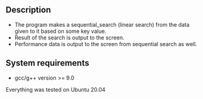## Description

* The program makes a sequential_search (linear search) from the data given to it based on some key value.
* Result of the search is output to the screen.
* Performance data is output to the screen from sequential search as well.

## System requirements

* gcc/g++ version >= 9.0

Everything was tested on Ubuntu 20.04